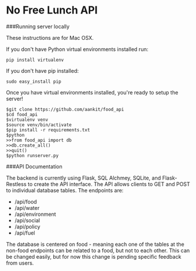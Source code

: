 # No Free Lunch API

###Running server locally

These instructions are for Mac OSX.

If you don't have Python virtual environments installed run:

	pip install virtualenv

If you don't have pip installed:
	
	sudo easy_install pip

Once you have virtual environments installed, you're ready to setup the server!
	

	$git clone https://github.com/aankit/food_api
	$cd food_api
	$virtualenv venv
	$source venv/bin/activate
	$pip install -r requirements.txt
	$python
	>>from food_api import db
	>>db.create_all()
	>>quit()
	$python runserver.py


###API Documentation

The backend is currently using Flask, SQL Alchmey, SQLite, and Flask-Restless to create the API interface. The API allows clients to GET and POST to individual database tables. The endpoints are:

+ /api/food
+ /api/water
+ /api/environment
+ /api/social
+ /api/policy
+ /api/fuel

The database is centered on food - meaning each one of the tables at the non-food endpoints can be related to a food, but not to each other. This can be changed easily, but for now this change is pending specific feedback from users.



